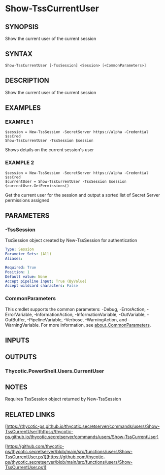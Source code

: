 # Show-TssCurrentUser

## SYNOPSIS
Show the current user of the current session

## SYNTAX

```
Show-TssCurrentUser [-TssSession] <Session> [<CommonParameters>]
```

## DESCRIPTION
Show the current user of the current session

## EXAMPLES

### EXAMPLE 1
```
$session = New-TssSession -SecretServer https://alpha -Credential $ssCred
Show-TssCurrentUser -TssSession $session
```

Shows details on the current session's user

### EXAMPLE 2
```
$session = New-TssSession -SecretServer https://alpha -Credential $ssCred
$currentUser = Show-TssCurrentUser -TssSession $session
$currentUser.GetPermissions()
```

Get the current user for the session and output a sorted list of Secret Server permissions assigned

## PARAMETERS

### -TssSession
TssSession object created by New-TssSession for authentication

```yaml
Type: Session
Parameter Sets: (All)
Aliases:

Required: True
Position: 1
Default value: None
Accept pipeline input: True (ByValue)
Accept wildcard characters: False
```

### CommonParameters
This cmdlet supports the common parameters: -Debug, -ErrorAction, -ErrorVariable, -InformationAction, -InformationVariable, -OutVariable, -OutBuffer, -PipelineVariable, -Verbose, -WarningAction, and -WarningVariable. For more information, see [about_CommonParameters](http://go.microsoft.com/fwlink/?LinkID=113216).

## INPUTS

## OUTPUTS

### Thycotic.PowerShell.Users.CurrentUser
## NOTES
Requires TssSession object returned by New-TssSession

## RELATED LINKS

[https://thycotic-ps.github.io/thycotic.secretserver/commands/users/Show-TssCurrentUser](https://thycotic-ps.github.io/thycotic.secretserver/commands/users/Show-TssCurrentUser)

[https://github.com/thycotic-ps/thycotic.secretserver/blob/main/src/functions/users/Show-TssCurrentUser.ps1](https://github.com/thycotic-ps/thycotic.secretserver/blob/main/src/functions/users/Show-TssCurrentUser.ps1)


